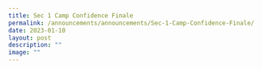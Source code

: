 ```yaml
---
title: Sec 1 Camp Confidence Finale
permalink: /announcements/announcements/Sec-1-Camp-Confidence-Finale/
date: 2023-01-10
layout: post
description: ""
image: ""
---
```

